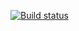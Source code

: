 [![Build status](https://ci.appveyor.com/api/projects/status/pgqtl369u5us0pl1?svg=true)](https://ci.appveyor.com/project/la-chispa/ahj-2-data-attributes)